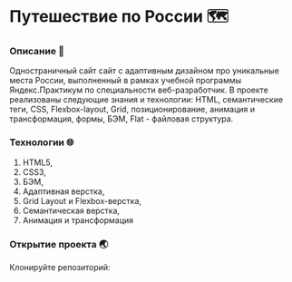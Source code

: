# Путешествие по России :world_map:

### Описание :compass:
Одностраничный сайт сайт с адаптивным дизайном про уникальные места России, выполненный в рамках учебной программы Яндекс.Практикум по специальности веб-разработчик. В проекте реализованы следующие знания и технологии: HTML, семантические теги, CSS, Flexbox-layout, Grid, позиционирование, анимация и трансформация, формы, БЭМ, Flat - файловая структура.

### Технологии :globe_with_meridians:
1. HTML5,
2. CSS3,
3. БЭМ,
4. Адаптивная верстка,
5. Grid Layout и Flexbox-верстка,
6. Семантическая верстка,
7. Анимация и трансформация

### Открытие проекта :earth_asia:
Клонируйте репозиторий: 
